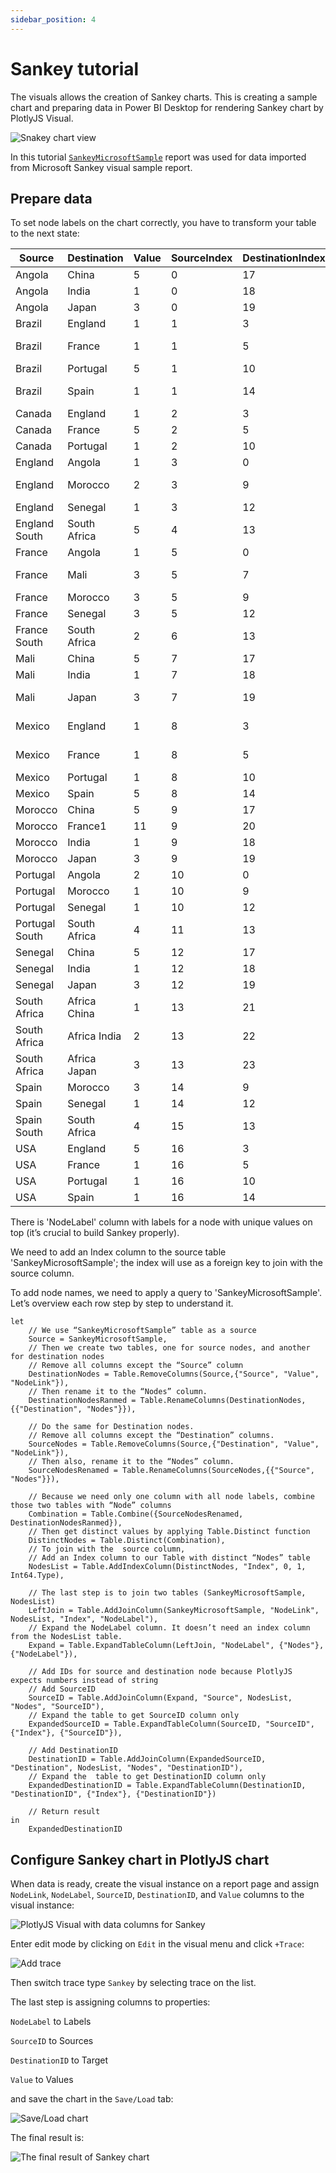 ```yaml
---
sidebar_position: 4
---
```


# Sankey tutorial

The visuals allows the creation of Sankey charts. This is creating a sample chart and preparing data in Power BI Desktop for rendering Sankey chart by PlotlyJS Visual.

![Snakey chart view](./img/sankey.png)

In this tutorial [`SankeyMicrosoftSample`](https://appsource.microsoft.com/en-US/product/power-bi-visuals/WA104380777?exp=ubp8&tab=Overview) report was used for data imported from Microsoft Sankey visual sample report.

## Prepare data
To set node labels on the chart correctly, you have to transform your table to the next state:

|Source        |Destination |Value|SourceIndex|DestinationIndex|NodeLabel     |
|--------------|------------|-----|-----------|----------------|--------------|
|Angola        |China       |5    |0          |17              |Angola        |
|Angola        |India       |1    |0          |18              |Brazil        |
|Angola        |Japan       |3    |0          |19              |Canada        |
|Brazil        |England     |1    |1          |3               |England       |
|Brazil        |France      |1    |1          |5               |England South |
|Brazil        |Portugal    |5    |1          |10              |France        |
|Brazil        |Spain       |1    |1          |14              |France South  |
|Canada        |England     |1    |2          |3               |Mali          |
|Canada        |France      |5    |2          |5               |Mexico        |
|Canada        |Portugal    |1    |2          |10              |Morocco       |
|England       |Angola      |1    |3          |0               |Portugal      |
|England       |Morocco     |2    |3          |9               |Portugal South|
|England       |Senegal     |1    |3          |12              |Senegal       |
|England South |South Africa|5    |4          |13              |South Africa  |
|France        |Angola      |1    |5          |0               |Spain         |
|France        |Mali        |3    |5          |7               |Spain South   |
|France        |Morocco     |3    |5          |9               |USA           |
|France        |Senegal     |3    |5          |12              |China         |
|France South  |South Africa|2    |6          |13              |India         |
|Mali          |China       |5    |7          |17              |Japan         |
|Mali          |India       |1    |7          |18              |France1       |
|Mali          |Japan       |3    |7          |19              |Africa China  |
|Mexico        |England     |1    |8          |3               |Africa India  |
|Mexico        |France      |1    |8          |5               |Africa Japan  |
|Mexico        |Portugal    |1    |8          |10              |              |
|Mexico        |Spain       |5    |8          |14              |              |
|Morocco       |China       |5    |9          |17              |              |
|Morocco       |France1     |11   |9          |20              |              |
|Morocco       |India       |1    |9          |18              |              |
|Morocco       |Japan       |3    |9          |19              |              |
|Portugal      |Angola      |2    |10         |0               |              |
|Portugal      |Morocco     |1    |10         |9               |              |
|Portugal      |Senegal     |1    |10         |12              |              |
|Portugal South|South Africa|4    |11         |13              |              |
|Senegal       |China       |5    |12         |17              |              |
|Senegal       |India       |1    |12         |18              |              |
|Senegal       |Japan       |3    |12         |19              |              |
|South Africa  |Africa China|1    |13         |21              |              |
|South Africa  |Africa India|2    |13         |22              |              |
|South Africa  |Africa Japan|3    |13         |23              |              |
|Spain         |Morocco     |3    |14         |9               |              |
|Spain         |Senegal     |1    |14         |12              |              |
|Spain South   |South Africa|4    |15         |13              |              |
|USA           |England     |5    |16         |3               |              |
|USA           |France      |1    |16         |5               |              |
|USA           |Portugal    |1    |16         |10              |              |
|USA           |Spain       |1    |16         |14              |              |

There is 'NodeLabel' column with labels for a node with unique values on top (it’s crucial to build Sankey properly).

We need to add an Index column to the source table 'SankeyMicrosoftSample'; the index will use as a foreign key to join with the source column.

To add node names, we need to apply a query to 'SankeyMicrosoftSample'.
Let’s overview each row step by step to understand it.

```dax
let
	// We use “SankeyMicrosoftSample” table as a source
	Source = SankeyMicrosoftSample,
	// Then we create two tables, one for source nodes, and another for destination nodes
	// Remove all columns except the “Source” column
	DestinationNodes = Table.RemoveColumns(Source,{"Source", "Value", "NodeLink"}),
	// Then rename it to the “Nodes” column.
	DestinationNodesRanmed = Table.RenameColumns(DestinationNodes, {{"Destination", "Nodes"}}),
	
	// Do the same for Destination nodes. 
	// Remove all columns except the “Destination” columns.
	SourceNodes = Table.RemoveColumns(Source,{"Destination", "Value", "NodeLink"}),
	// Then also, rename it to the “Nodes” column.
	SourceNodesRenamed = Table.RenameColumns(SourceNodes,{{"Source", "Nodes"}}),
	
	// Because we need only one column with all node labels, combine those two tables with “Node” columns
	Combination = Table.Combine({SourceNodesRenamed, DestinationNodesRanmed}),
	// Then get distinct values by applying Table.Distinct function
	DistinctNodes = Table.Distinct(Combination),
	// To join with the  source column, 
	// Add an Index column to our Table with distinct “Nodes” table
	NodesList = Table.AddIndexColumn(DistinctNodes, "Index", 0, 1, Int64.Type),
	
	// The last step is to join two tables (SankeyMicrosoftSample, NodesList)
	LeftJoin = Table.AddJoinColumn(SankeyMicrosoftSample, "NodeLink", NodesList, "Index", "NodeLabel"),
	// Expand the NodeLabel column. It doesn’t need an index column from the NodesList table.
	Expand = Table.ExpandTableColumn(LeftJoin, "NodeLabel", {"Nodes"}, {"NodeLabel"}),
	
	// Add IDs for source and destination node because PlotlyJS expects numbers instead of string
	// Add SourceID
	SourceID = Table.AddJoinColumn(Expand, "Source", NodesList, "Nodes", "SourceID"),
	// Expand the table to get SourceID column only
    ExpandedSourceID = Table.ExpandTableColumn(SourceID, "SourceID", {"Index"}, {"SourceID"}),

	// Add DestinationID
	DestinationID = Table.AddJoinColumn(ExpandedSourceID, "Destination", NodesList, "Nodes", "DestinationID"),
	// Expand the  table to get DestinationID column only
    ExpandedDestinationID = Table.ExpandTableColumn(DestinationID, "DestinationID", {"Index"}, {"DestinationID"})

	// Return result
in
	ExpandedDestinationID
```

## Configure Sankey chart in PlotlyJS chart

When data is ready, create the visual instance on a report page and assign `NodeLink`, `NodeLabel`, `SourceID`, `DestinationID`, and `Value` columns to the visual instance:

![PlotlyJS Visual with data columns for Sankey](./img/sankey_tutorial1.png)

Enter edit mode by clicking on `Edit` in the visual menu and click `+Trace`:

![Add trace](./img/sankey_tutorial2.png)

Then switch trace type `Sankey` by selecting trace on the list.

The last step is assigning columns to properties:

`NodeLabel` to Labels

`SourceID` to Sources

`DestinationID` to Target

`Value` to Values

and save the chart in the `Save/Load` tab:

![Save/Load chart](./img/sankey_tutorial3.png)

The final result is:

![The final result of Sankey chart](./img/sankey_tutorial4.png)